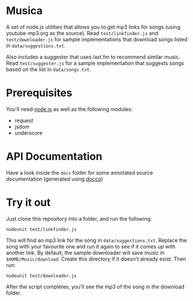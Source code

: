
# Musica 

A set of node.js utilities that allows you to get mp3 links for songs (using youtube-mp3.org as the source).
Read `test/linkfinder.js` and `test/downloader.js` for sample implementations that download songs listed in `data/suggestions.txt`.

Also includes a suggester that uses last.fm to recommend similar music.
Read `test/suggester.js` for a sample implementation that suggests songs based on the list in `data/songs.txt`.

# Prerequisites 
You'll need [node.js](http://nodejs.org) as well as the following modules:

* request
* jsdom
* underscore

# API Documentation
Have a look inside the `docs` folder for some annotated source documentation (generated using [docco](http://jashkenas.github.com/docco/))

# Try it out 
Just clone this repository into a folder, and run the following:

	nodeunit test/linkfinder.js

This will find an mp3 link for the song in `data/suggestions.txt`. Replace the song with your favourite one and run it again to see if it comes up with another link.
By default, the sample downloader will save music in `$HOME/Music/download`. Create this directory if it doesn't already exist. Then run:

	nodeunit test/downloader.js

After the script completes, you'll see the mp3 of the song in the download folder. 
